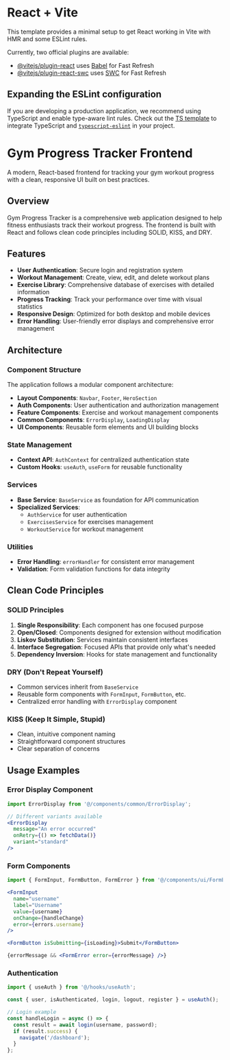 # React + Vite

This template provides a minimal setup to get React working in Vite with HMR and some ESLint rules.

Currently, two official plugins are available:

- [@vitejs/plugin-react](https://github.com/vitejs/vite-plugin-react/blob/main/packages/plugin-react/README.md) uses [Babel](https://babeljs.io/) for Fast Refresh
- [@vitejs/plugin-react-swc](https://github.com/vitejs/vite-plugin-react-swc) uses [SWC](https://swc.rs/) for Fast Refresh

## Expanding the ESLint configuration

If you are developing a production application, we recommend using TypeScript and enable type-aware lint rules. Check out the [TS template](https://github.com/vitejs/vite/tree/main/packages/create-vite/template-react-ts) to integrate TypeScript and [`typescript-eslint`](https://typescript-eslint.io) in your project.

# Gym Progress Tracker Frontend

A modern, React-based frontend for tracking your gym workout progress with a clean, responsive UI built on best practices.

## Overview

Gym Progress Tracker is a comprehensive web application designed to help fitness enthusiasts track their workout progress. The frontend is built with React and follows clean code principles including SOLID, KISS, and DRY.

## Features

- **User Authentication**: Secure login and registration system
- **Workout Management**: Create, view, edit, and delete workout plans
- **Exercise Library**: Comprehensive database of exercises with detailed information
- **Progress Tracking**: Track your performance over time with visual statistics
- **Responsive Design**: Optimized for both desktop and mobile devices
- **Error Handling**: User-friendly error displays and comprehensive error management

## Architecture

### Component Structure

The application follows a modular component architecture:

- **Layout Components**: `Navbar`, `Footer`, `HeroSection`
- **Auth Components**: User authentication and authorization management
- **Feature Components**: Exercise and workout management components
- **Common Components**: `ErrorDisplay`, `LoadingDisplay`
- **UI Components**: Reusable form elements and UI building blocks

### State Management

- **Context API**: `AuthContext` for centralized authentication state
- **Custom Hooks**: `useAuth`, `useForm` for reusable functionality

### Services

- **Base Service**: `BaseService` as foundation for API communication
- **Specialized Services**: 
  - `AuthService` for user authentication
  - `ExercisesService` for exercises management
  - `WorkoutService` for workout management

### Utilities

- **Error Handling**: `errorHandler` for consistent error management
- **Validation**: Form validation functions for data integrity

## Clean Code Principles

### SOLID Principles

1. **Single Responsibility**: Each component has one focused purpose
2. **Open/Closed**: Components designed for extension without modification
3. **Liskov Substitution**: Services maintain consistent interfaces
4. **Interface Segregation**: Focused APIs that provide only what's needed
5. **Dependency Inversion**: Hooks for state management and functionality

### DRY (Don't Repeat Yourself)

- Common services inherit from `BaseService`
- Reusable form components with `FormInput`, `FormButton`, etc.
- Centralized error handling with `ErrorDisplay` component

### KISS (Keep It Simple, Stupid)

- Clean, intuitive component naming
- Straightforward component structures
- Clear separation of concerns

## Usage Examples

### Error Display Component

```jsx
import ErrorDisplay from '@/components/common/ErrorDisplay';

// Different variants available
<ErrorDisplay 
  message="An error occurred" 
  onRetry={() => fetchData()} 
  variant="standard" 
/>
```

### Form Components
```jsx
import { FormInput, FormButton, FormError } from '@/components/ui/FormElements';

<FormInput
  name="username"
  label="Username"
  value={username}
  onChange={handleChange}
  error={errors.username}
/>

<FormButton isSubmitting={isLoading}>Submit</FormButton>

{errorMessage && <FormError error={errorMessage} />}
```

### Authentication 

```jsx
import { useAuth } from '@/hooks/useAuth';

const { user, isAuthenticated, login, logout, register } = useAuth();

// Login example
const handleLogin = async () => {
  const result = await login(username, password);
  if (result.success) {
    navigate('/dashboard');
  }
};
```